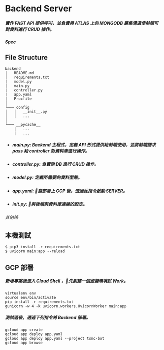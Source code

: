# Backend Server
##### 實作 FAST API 提供呼叫，並負責與 ATLAS 上的 MONGODB 叢集溝通使前端可對資料進行 CRUD 操作。
##### [Spec](https://docs.google.com/document/d/1nn1gjJBVsCIf0mmsstBEe4HP52I7x-iyFYWSgDHj2PA/edit)

## File Structure
```
backend
│   README.md
│   requirements.txt
|   model.py
|   main.py
|   controller.py
|   app.yaml
|   Procfile
│
└─── config
│   │   __init__.py
│   │   ...
│   
└─── __pycache__
    │   ...
    |   ...
```
* ##### main.py: Backend 主程式，定義 API 形式提供給前端使用，並將前端請求 pass 給 controller 對資料庫進行操作。
* ##### controller.py: 負責對 DB 進行 CRUD 操作。
* ##### model.py: 定義所需要的資料型態。
* ##### app.yaml: 當部署上 GCP 後，透過此指令啟動 SERVER。
* #####  __init__.py: 與後端與資料庫連線的設定。
###### 其他略

## 本機測試
```
$ pip3 install -r requirements.txt 
$ uvicorn main:app --reload
```

## GCP 部署
##### 新增專案後進入 Cloud Shell ，先創建一個虛擬環境試 Work。
```
virtualenv env
source env/bin/activate
pip install -r requirements.txt
gunicorn -w 4 -k uvicorn.workers.UvicornWorker main:app
```

##### 測試過後，透過下列指令將 Backend 部署。
```
gcloud app create
gcloud app deploy app.yaml
gcloud app deploy app.yaml --project tsmc-bot
gcloud app browse
```
